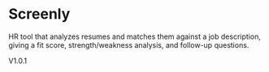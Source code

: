 # Screenly
HR tool that analyzes resumes and matches them against a job description, giving a fit score, strength/weakness analysis, and follow-up questions.


V1.0.1
